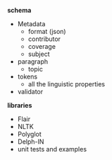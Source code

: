 **schema**
- Metadata
    - format (json)
    - contributor
    - coverage
    - subject
- paragraph
    - topic
- tokens
    - all the linguistic properties
- validator
    
**libraries**
- Flair
- NLTK
- Polyglot
- Delph-IN
- unit tests and examples
